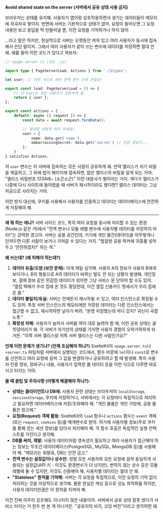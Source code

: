 **Avoid shared state on the server (서버에서 공유 상태 사용 금지)**

브라우저는 상태를 유지해. 사용자가 앱이랑 상호작용하면서 생기는 데이터들이 메모리에 차곡차곡 쌓이지. 반면에 서버는 기본적으로 상태가 없어. 요청이 들어오면 그 요청 내용만 보고 응답을 딱 만들어낼 뿐, 이전 요청을 기억하거나 하지 않아.

...라고 말은 하지만, 현실적으로 서버는 오랫동안 켜져 있고 여러 사용자가 동시에 접속해서 쓴단 말이지. 그래서 여러 사용자가 같이 쓰는 변수에 데이터를 저장하면 절대 안 돼. 예를 들어 이런 코드가 있다고 쳐보자:

```typescript
// +page.server.ts (또는 .js)

import type { PageServerLoad, Actions } from './$types';

let user; // 이런 식으로 서버 전역 변수 쓰면 큰일남!

export const load: PageServerLoad = () => {
	// 이 user는 모든 사용자가 공유하게 됨
	return { user };
};

export const actions = {
	default: async ({ request }) => {
		const data = await request.formData();

		// 절대로 이렇게 하지 마세요!
		user = {
			name: data.get('name'),
			embarrassingSecret: data.get('secret') // 민감 정보가...
		};
	}
} satisfies Actions;
```

저 `user` 변수는 이 서버에 접속하는 모든 사람이 공유하게 돼. 만약 앨리스가 자기 비밀을 제출하고, 그 뒤에 밥이 페이지에 접속하면, 밥은 앨리스의 비밀을 알게 되는 거야. "앨리스 비밀번호 1234래~ (소곤소곤)" 이런 대참사가 벌어지는 거지. 게다가 앨리스가 나중에 다시 사이트에 들어왔을 때 서버가 재시작이라도 됐다면? 앨리스 데이터는 그냥 허공으로 사라지는 거야.

이런 방식 대신에, 쿠키를 사용해서 사용자를 인증하고 데이터는 데이터베이스에 안전하게 저장해야 해.

---

**얘 뭐 하는 애냐?**
서버 사이드 코드, 특히 여러 요청을 동시에 처리할 수 있는 환경(Node.js 같은 거)에서 "전역 변수나 모듈 레벨 변수에 사용자별 데이터를 저장하지 마라!"는 강력한 경고야. 서버는 공용 공간인데, 거기에 개인 물건(데이터)을 아무렇게나 던져두면 다른 사람이 보거나 가져갈 수 있다는 거지. "찜질방 공용 락커에 귀중품 넣어두고 '안전하겠지?' 하는 격."

**왜 쓰는데? (왜 피해야 하는데?)**
1.  **데이터 유출/오염 (보안 문제):** 이게 제일 심각해. 사용자 A의 정보가 사용자 B에게 보이거나, B의 행동으로 A의 데이터가 바뀌는 말도 안 되는 상황이 발생해. 개인정보, 결제 정보 같은 민감한 데이터가 섞이면 그냥 서비스 문 닫아야 할 수도 있어. "옆집 택배가 우리 집에 온 것도 황당한데, 이건 옆집 신용카드 명세서가 우리 집에 온 꼴."
2.  **데이터 불일치/유실:** 서버는 언제든지 재시작될 수 있고, 여러 인스턴스로 확장될 수도 있어. 특정 서버 인스턴스의 메모리에만 저장된 데이터는 다른 인스턴스에서는 접근할 수 없고, 재시작하면 날아가 버려. "분명 저장했는데 어디 갔지? 귀신이 곡할 노릇."
3.  **확장성 저해:** 사용자가 늘어서 서버를 여러 대로 늘려야 할 때, 이런 공유 상태는 골칫덩어리가 돼. 각 서버가 자기만의 상태를 가지면 사용자 경험이 오락가락하게 되거든. "이쪽 서버 앨리스랑 저쪽 서버 앨리스는 다른 사람인가요?"

**언제 이런 문제가 생기냐? (언제 조심해야 하냐?)**
SvelteKit의 `+page.server.ts`나 `+server.ts` 파일처럼 서버에서 실행되는 코드에서, 함수 바깥에 `let`이나 `const`로 변수를 선언하고 여러 요청에 걸쳐 그 값을 변경하거나 공유하려고 할 때 발생해. 특히 사용자 인증 정보, 장바구니 내용, 사용자가 입력한 폼 데이터 등을 이런 식으로 다루면 바로 사고 터지는 거야.

**쓸 때 꿀팁 및 주의사항 (어떻게 해결해야 하냐?):**
*   **상태는 클라이언트나 DB에:** 사용자 관련 상태는 브라우저의 `localStorage`, `sessionStorage`, 쿠키에 저장하거나, 서버에서는 각 요청마다 독립적으로 처리하고 필요하면 데이터베이스에 저장/조회해야 해. "개인 물품은 개인 가방에, 공용 물품은 창고에."
*   **요청(Request) 객체 활용:** SvelteKit의 `load` 함수나 `actions` 함수는 `event` 객체 (또는 `request`, `cookies` 등)를 매개변수로 받아. 여기에 사용자별 정보(주로 쿠키를 통해 얻는 세션 정보)를 담아서 처리해야 해. 각 함수 호출은 독립적인 실행 컨텍스트를 가진다고 생각해.
*   **DB를 써라, 제발:** 사용자 데이터처럼 영속성이 필요하고 여러 사용자가 접근해야 하는 정보는 무조건 데이터베이스(PostgreSQL, MySQL, MongoDB 등)를 사용해야 해. "메모리는 휘발유, DB는 안전 금고."
*   **전역 변수는 설정값이나 상수만:** 정말 모든 사용자와 모든 요청에 걸쳐 동일하게 사용되는 설정값(API 키 - 이것도 환경변수가 더 낫지만), 변하지 않는 상수 등은 모듈 레벨에 둘 수 있지만, 이것도 신중해야 해. 사용자별 데이터는 절대 안 돼.
*   **"Stateless" 원칙을 기억해:** 서버는 각 요청을 독립적으로, 이전 요청의 기억 없이 처리하는 것을 이상적으로 생각해. 물론 현실은 캐싱 등으로 성능 최적화를 하지만, 사용자 데이터만큼은 이 원칙을 지켜야 해.

이건 진짜 아무리 강조해도 지나치지 않은 내용이야. 서버에서 공유 상태 잘못 썼다가 서비스 터지는 거 한두 번 본 게 아니거든. "공유지의 비극, 코딩 버전"이라고 생각하면 돼.